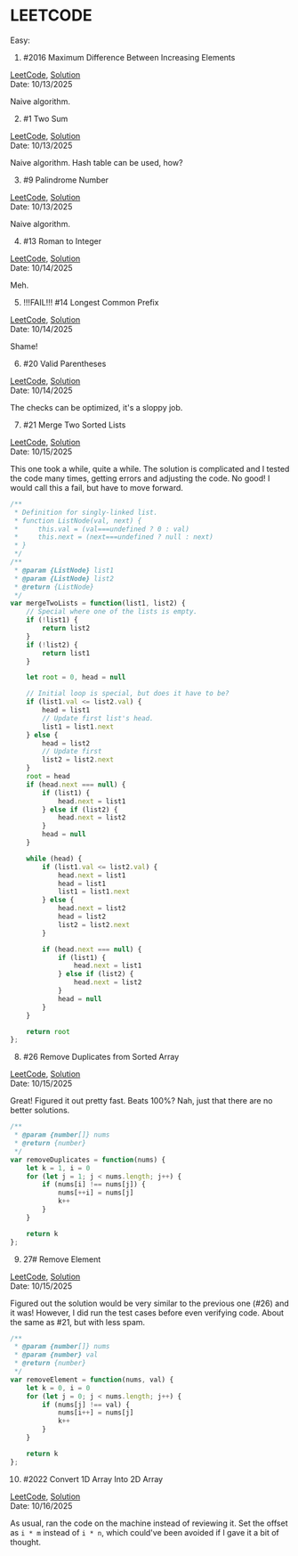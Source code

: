 
LEETCODE
========

Easy:

1. #2016 Maximum Difference Between Increasing Elements

[LeetCode](https://leetcode.com/problems/maximum-difference-between-increasing-elements/),
[Solution](./2016/solution.js)\
Date: 10/13/2025

Naive algorithm.

2. #1 Two Sum

[LeetCode](https://leetcode.com/problems/two-sum/),
[Solution](./1/solution.js)\
Date: 10/13/2025

Naive algorithm.
Hash table can be used, how?

3. #9 Palindrome Number

[LeetCode](https://leetcode.com/problems/palindrome-number),
[Solution](./9/solution.js)\
Date: 10/13/2025

Naive algorithm.

4. #13 Roman to Integer

[LeetCode](https://leetcode.com/problems/roman-to-integer),
[Solution](./13/solution.js)\
Date: 10/14/2025

Meh.

5. !!!FAIL!!! #14 Longest Common Prefix

[LeetCode](https://leetcode.com/problems/longest-common-prefix),
[Solution](./14/solution.js)\
Date: 10/14/2025

Shame!

6. #20 Valid Parentheses

[LeetCode](https://leetcode.com/problems/valid-parentheses/),
[Solution](./20/solution.js)\
Date: 10/14/2025

The checks can be optimized, it's a sloppy job.

7. #21 Merge Two Sorted Lists

[LeetCode](https://leetcode.com/problems/merge-two-sorted-lists),
[Solution](./21/solution.js)\
Date: 10/15/2025

This one took a while, quite a while. The solution is complicated and
I tested the code many times, getting errors and adjusting the code.
No good! I would call this a fail, but have to move forward.

```js
/**
 * Definition for singly-linked list.
 * function ListNode(val, next) {
 *     this.val = (val===undefined ? 0 : val)
 *     this.next = (next===undefined ? null : next)
 * }
 */
/**
 * @param {ListNode} list1
 * @param {ListNode} list2
 * @return {ListNode}
 */
var mergeTwoLists = function(list1, list2) {
    // Special where one of the lists is empty.
    if (!list1) {
        return list2
    }
    if (!list2) {
        return list1
    }

    let root = 0, head = null

    // Initial loop is special, but does it have to be?
    if (list1.val <= list2.val) {
        head = list1
        // Update first list's head.
        list1 = list1.next
    } else {
        head = list2
        // Update first 
        list2 = list2.next
    }
    root = head
    if (head.next === null) {
        if (list1) {
            head.next = list1
        } else if (list2) {
            head.next = list2
        }
        head = null
    }

    while (head) {
        if (list1.val <= list2.val) {
            head.next = list1
            head = list1
            list1 = list1.next
        } else {
            head.next = list2
            head = list2
            list2 = list2.next
        }

        if (head.next === null) {
            if (list1) {
                head.next = list1
            } else if (list2) {
                head.next = list2
            }
            head = null
        }
    }

    return root
};
```

8. #26 Remove Duplicates from Sorted Array

[LeetCode](https://leetcode.com/problems/remove-duplicates-from-sorted-array),
[Solution](./26/solution.js)\
Date: 10/15/2025

Great! Figured it out pretty fast. Beats 100%? Nah, just that there are no better solutions.

```js
/**
 * @param {number[]} nums
 * @return {number}
 */
var removeDuplicates = function(nums) {
    let k = 1, i = 0
    for (let j = 1; j < nums.length; j++) {
        if (nums[i] !== nums[j]) {
            nums[++i] = nums[j]
            k++
        }
    }

    return k
};
```

9. 27# Remove Element

[LeetCode](https://leetcode.com/problems/remove-element),
[Solution](./27/solution.js)\
Date: 10/15/2025

Figured out the solution would be very similar to the previous one (#26) and it was!
However, I did run the test cases before even verifying code. About the same as #21,
but with less spam.

```js
/**
 * @param {number[]} nums
 * @param {number} val
 * @return {number}
 */
var removeElement = function(nums, val) {
    let k = 0, i = 0
    for (let j = 0; j < nums.length; j++) {
        if (nums[j] !== val) {
            nums[i++] = nums[j]
            k++
        }
    }

    return k
};
```

10. #2022 Convert 1D Array Into 2D Array

[LeetCode](https://leetcode.com/problems/convert-1d-array-into-2d-array),
[Solution](./2022/solution.js)\
Date: 10/16/2025

As usual, ran the code on the machine instead of reviewing it.
Set the offset as `i * m` instead of `i * n`, which could've been avoided if I gave it a bit of thought.
